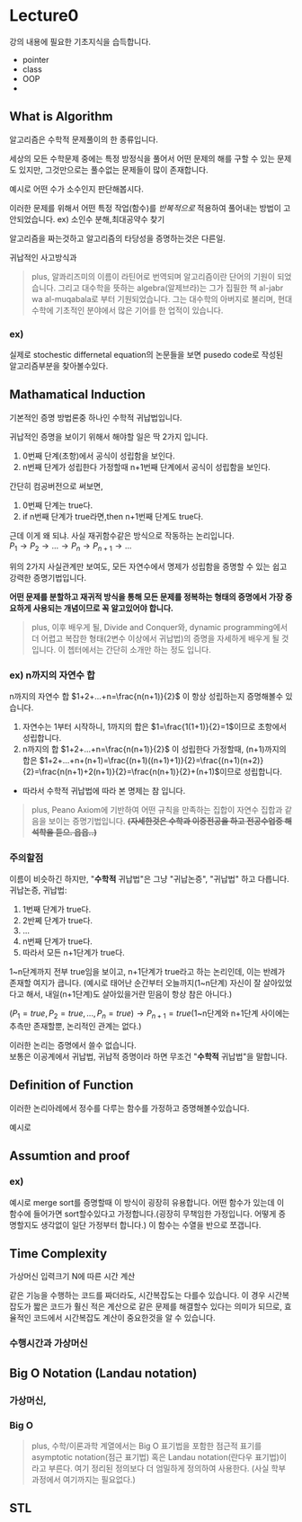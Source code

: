 # Lecture0

강의 내용에 필요한 기초지식을 습득합니다.

* pointer
* class
* OOP
* 




## What is Algorithm

알고리즘은 수학적 문제풀이의 한 종류입니다.

세상의 모든 수학문제 중에는 특정 방정식을 풀어서 어떤 문제의 해를 구할 수 있는 문제도 있지만, 그것만으로는 풀수없는 문제들이 많이 존재합니다.

예시로 어떤 수가 소수인지 판단해봅시다.

이러한 문제를 위해서 어떤 특정 작업(함수)를 *반복적으로* 적용하여 풀어내는 방법이 고안되었습니다. ex) 소인수 분해,최대공약수 찾기

알고리즘을 짜는것하고 알고리즘의 타당성을 증명하는것은 다른일.

귀납적인 사고방식과 




> plus, 알콰리즈미의 이름이 라틴어로 번역되며 알고리즘이란 단어의 기원이 되었습니다. 그리고 대수학을 뜻하는 algebra(알제브라)는 그가 집필한 책 al-jabr wa al-muqabala로 부터 기원되었습니다. 그는 대수학의 아버지로 불리며, 현대수학에 기초적인 분야에서 많은 기어를 한 업적이 있습니다.


### ex) 
실제로 stochestic differnetal equation의 논문들을 보면 pusedo code로 작성된 알고리즘부분을 찾아볼수있다.






## Mathamatical Induction

기본적인 증명 방법론중 하나인 수학적 귀납법입니다.

귀납적인 증명을 보이기 위해서 해야할 일은 딱 2가지 입니다.
1. 0번째 단계(초항)에서 공식이 성립함을 보인다.
2. n번째 단계가 성립한다 가정할때 n+1번째 단계에서 공식이 성립함을 보인다.


간단히 컴공버전으로 써보면,
1. 0번째 단계는 true다.
2. if n번째 단계가 true라면,then n+1번째 단계도 true다.

근데 이게 왜 되냐. 사실 재귀함수같은 방식으로 작동하는 논리입니다.   
$P_1\to P_2\to ...\to P_n\to P_{n+1} \to ...$

위의 2가지 사실관계만 보여도, 모든 자연수에서 명제가 성립함을 증명할 수 있는 쉽고 강력한 증명기법입니다.

__어떤 문제를 분할하고 재귀적 방식을 통해 모든 문제를 정복하는 형태의 증명에서 가장 중요하게 사용되는 개념이므로 꼭 알고있어야 합니다.__

> plus, 이후 배우게 될, Divide and Conquer와, dynamic programming에서 더 어렵고 복잡한 형태(2변수 이상에서 귀납법)의 증명을 자세하게 배우게 될 것입니다. 이 쳅터에서는 간단히 소개만 하는 정도 입니다.




### ex) n까지의 자연수 합

n까지의 자연수 합 $1+2+...+n=\frac{n(n+1)}{2}$ 이 항상 성립하는지 증명해볼수 있습니다.
1. 자연수는 1부터 시작하니, 1까지의 합은 $1=\frac{1(1+1)}{2}=1$이므로 초항에서 성립합니다.
2. n까지의 합 $1+2+...+n=\frac{n(n+1)}{2}$ 이 성립한다 가정할때, (n+1)까지의 합은 $1+2+...+n+(n+1)=\frac{(n+1)((n+1)+1)}{2}=\frac{(n+1)(n+2)}{2}=\frac{n(n+1)+2(n+1)}{2}=\frac{n(n+1)}{2}+(n+1)$이므로 성립합니다.
* 따라서 수학적 귀납법에 따라 본 명제는 참 입니다.

> plus, Peano Axiom에 기반하여 어떤 규칙을 만족하는 집합이 자연수 집합과 같음을 보이는 증명기법입니다. __~~(자세한것은 수학과 이중전공을 하고 전공수업중 해석학을 듣으. 읍읍..)~~__




### 주의할점

이름이 비슷하긴 하지만, "__수학적__ 귀납법"은 그냥 "귀납논증", "귀납법" 하고 다릅니다.    
귀납논증, 귀납법:
1. 1번째 단계가 true다.
2. 2반쩨 단계가 true다.
3. ...
4. n번째 단계가 true다.
5. 따라서 모든 n+1단계가 true다.

1~n단계까지 전부 true임을 보이고, n+1단계가 true라고 하는 논리인데, 이는 반례가 존재할 여지가 큽니다. (예시로 태어난 순간부터 오늘까지(1~n단계) 자신이 잘 살아있었다고 해서, 내일(n+1단계)도 살아있을거란 믿음이 항상 참은 아니다.)

$(P_1=true, P_2=true,..., P_n=true)\to  P_{n+1}=true$(1~n단계와 n+1단계 사이에는 추측만 존재할뿐, 논리적인 관계는 없다.)

이러한 논리는 증명에서 쓸수 없습니다.   
보통은 이공계에서 귀납법, 귀납적 증명이라 하면 무조건 "__수학적__ 귀납법"을 말합니다. 





## Definition of Function

이러한 논리아레에서 정수를 다루는 함수를 가정하고 증명해볼수있습니다.

예시로 


## Assumtion and proof

### ex)
예시로 merge sort를 증명할때 이 방식이 굉장히 유용합니다.
어떤 함수가 있는데 이 함수에 들어가면 sort할수있다고 가정합니다.(굉장히 무책임한 가정입니다. 어떻게 증명할지도 생각없이 일단 가정부터 합니다.)
이 함수는 수열을 반으로 쪼갭니다.


## Time Complexity

가상머신
입력크기 N에 따른 시간 계산

같은 기능을 수행하는 코드를 짜더라도, 시간복잡도는 다를수 있습니다. 이 경우 시간복잡도가 짧은 코드가 훨신 적은 계산으로 같은 문제를 해결할수 있다는 의미가 되므로, 효율적인 코드에서 시간복잡도 계산이 중요한것을 알 수 있습니다.

### 수행시간과 가상머신


## Big O Notation (Landau notation)

### 가상머신, 

### Big O


> plus, 수학/이론과학 계열에서는 Big O 표기법을 포함한 점근적 표기를 asymptotic notation(점근 표기법) 혹은 Landau notation(란다우 표기법)이라고 부른다. 여기 정리된 정의보다 더 엄밀하게 정의하여 사용한다. (사실 학부과정에서 여기까지는 필요없다.)



## STL